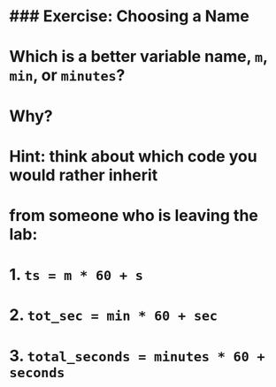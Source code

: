 # ### Exercise: Choosing a Name
#
# Which is a better variable name, `m`, `min`, or `minutes`?
# Why?
# Hint: think about which code you would rather inherit
# from someone who is leaving the lab:
#
# 1. `ts = m * 60 + s`
# 2. `tot_sec = min * 60 + sec`
# 3. `total_seconds = minutes * 60 + seconds`

